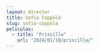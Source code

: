 ```yaml
---
layout: director
title: Sofia Coppola
slug: sofia-coppola
peliculas:
  - title: "Priscilla"
    url: "2024/01/10/priscilla/"
---
```

